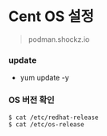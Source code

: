 # Cent OS 설정

> podman.shockz.io

### update

- yum update -y

### OS 버전 확인

```bash
$ cat /etc/redhat-release
$ cat /etc/os-release
```

